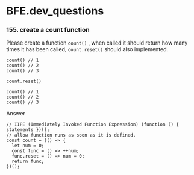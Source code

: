 # BFE.dev_questions
### 155. create a count function
Please create a function `count()` , when called it should return how many times it has been called, `count.reset()` should also implemented.

```
count() // 1
count() // 2
count() // 3

count.reset()

count() // 1
count() // 2
count() // 3
```
Answer

```
// IIFE (Immediately Invoked Function Expression) (function () { statements })(); 
// allow function runs as soon as it is defined. 
const count = (() => {
  let num = 0;
  const func = () => ++num;
  func.reset = () => num = 0;
  return func;
})();
```
 


